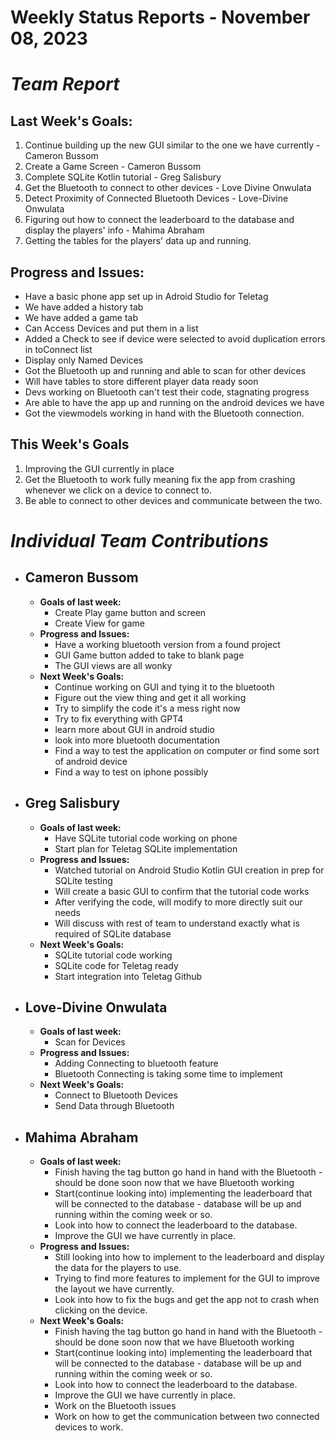 # Weekly Status Reports - November 08, 2023

# *Team Report*

## Last Week's Goals:
1. Continue building up the new GUI similar to the one we have currently - Cameron Bussom
2. Create a Game Screen - Cameron Bussom
3. Complete SQLite Kotlin tutorial - Greg Salisbury
4. Get the Bluetooth to connect to other devices - Love Divine Onwulata
5. Detect Proximity of Connected Bluetooth Devices - Love-Divine Onwulata
6. Figuring out how to connect the leaderboard to the database and display the players' info - Mahima Abraham
7. Getting the tables for the players' data up and running. 
   
## Progress and Issues:
+ Have a basic phone app set up in Adroid Studio for Teletag
+ We have added a history tab
+ We have added a game tab
+ Can Access Devices and put them in a list
+ Added a Check to see if device were selected to avoid duplication errors in toConnect list
+ Display only Named Devices
+ Got the Bluetooth up and running and able to scan for other devices
+ Will have tables to store different player data ready soon
+ Devs working on Bluetooth can't test their code, stagnating progress
+ Are able to have the app up and running on the android devices we have
+ Got the viewmodels working in hand with the Bluetooth connection.



## This Week's Goals
1. Improving the GUI currently in place
2. Get the Bluetooth to work fully meaning fix the app from crashing whenever we click on a device to connect to.
3. Be able to connect to other devices and communicate between the two. 

# *Individual Team Contributions*

+ ## Cameron Bussom
    + **Goals of last week:**
      + Create Play game button and screen
      + Create View for game
    + **Progress and Issues:**
      + Have a working bluetooth version from a found project
      + GUI Game button added to take to blank page
      + The GUI views are all wonky
    + **Next Week's Goals:**
      + Continue working on GUI and tying it to the bluetooth
      + Figure out the view thing and get it all working
      + Try to simplify the code it's a mess right now
      + Try to fix everything with GPT4
      + learn more about GUI in android studio
      + look into more bluetooth documentation
      + Find a way to test the application on computer or find some sort of android device
      + Find a way to test on iphone possibly

+ ## Greg Salisbury 
    + **Goals of last week:**
      + Have SQLite tutorial code working on phone
      + Start plan for Teletag SQLite implementation
    + **Progress and Issues:**
      + Watched tutorial on Android Studio Kotlin GUI creation in prep for SQLite testing
      + Will create a basic GUI to confirm that the tutorial code works
      + After verifying the code, will modify to more directly suit our needs
      + Will discuss with rest of team to understand exactly what is required of SQLite database
    + **Next Week's Goals:**
      + SQLite tutorial code working
      + SQLite code for Teletag ready
      + Start integration into Teletag Github

+ ## Love-Divine Onwulata
    + **Goals of last week:**
      + Scan for Devices
    + **Progress and Issues:**
      + Adding Connecting to bluetooth feature
      + Bluetooth Connecting is taking some time to implement
    + **Next Week's Goals:**
      + Connect to Bluetooth Devices
      + Send Data through Bluetooth

+ ## Mahima Abraham
    + **Goals of last week:**
       + Finish having the tag button go hand in hand with the Bluetooth - should be done soon now that we have Bluetooth working
      + Start(continue looking into) implementing the leaderboard that will be connected to the database - database will be up and running within the coming week or so. 
      + Look into how to connect the leaderboard to the database.
      + Improve the GUI we have currently in place. 
    + **Progress and Issues:**
      + Still looking into how to implement to the leaderboard and display the data for the players to use.
      + Trying to find more features to implement for the GUI to improve the layout we have currently.
      + Look into how to fix the bugs and get the app not to crash when clicking on the device. 
    + **Next Week's Goals:**
      + Finish having the tag button go hand in hand with the Bluetooth - should be done soon now that we have Bluetooth working
      + Start(continue looking into) implementing the leaderboard that will be connected to the database - database will be up and running within the coming week or so. 
      + Look into how to connect the leaderboard to the database.
      + Improve the GUI we have currently in place.
      + Work on the Bluetooth issues
      + Work on how to get the communication between two connected devices to work. 
